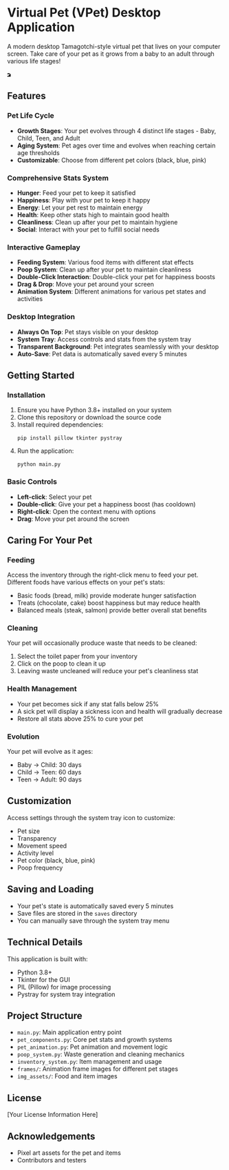 # Virtual Pet (VPet) Desktop Application

A modern desktop Tamagotchi-style virtual pet that lives on your computer screen. Take care of your pet as it grows from a baby to an adult through various life stages!

![Virtual Pet Screenshot](frames/Baby_Happy.png)

## Features

### Pet Life Cycle
- **Growth Stages**: Your pet evolves through 4 distinct life stages - Baby, Child, Teen, and Adult
- **Aging System**: Pet ages over time and evolves when reaching certain age thresholds
- **Customizable**: Choose from different pet colors (black, blue, pink)

### Comprehensive Stats System
- **Hunger**: Feed your pet to keep it satisfied
- **Happiness**: Play with your pet to keep it happy
- **Energy**: Let your pet rest to maintain energy
- **Health**: Keep other stats high to maintain good health
- **Cleanliness**: Clean up after your pet to maintain hygiene
- **Social**: Interact with your pet to fulfill social needs

### Interactive Gameplay
- **Feeding System**: Various food items with different stat effects
- **Poop System**: Clean up after your pet to maintain cleanliness
- **Double-Click Interaction**: Double-click your pet for happiness boosts
- **Drag & Drop**: Move your pet around your screen
- **Animation System**: Different animations for various pet states and activities

### Desktop Integration
- **Always On Top**: Pet stays visible on your desktop
- **System Tray**: Access controls and stats from the system tray
- **Transparent Background**: Pet integrates seamlessly with your desktop
- **Auto-Save**: Pet data is automatically saved every 5 minutes

## Getting Started

### Installation

1. Ensure you have Python 3.8+ installed on your system
2. Clone this repository or download the source code
3. Install required dependencies:
   ```
   pip install pillow tkinter pystray
   ```
4. Run the application:
   ```
   python main.py
   ```

### Basic Controls

- **Left-click**: Select your pet
- **Double-click**: Give your pet a happiness boost (has cooldown)
- **Right-click**: Open the context menu with options
- **Drag**: Move your pet around the screen

## Caring For Your Pet

### Feeding

Access the inventory through the right-click menu to feed your pet. Different foods have various effects on your pet's stats:

- Basic foods (bread, milk) provide moderate hunger satisfaction
- Treats (chocolate, cake) boost happiness but may reduce health
- Balanced meals (steak, salmon) provide better overall stat benefits

### Cleaning

Your pet will occasionally produce waste that needs to be cleaned:

1. Select the toilet paper from your inventory
2. Click on the poop to clean it up
3. Leaving waste uncleaned will reduce your pet's cleanliness stat

### Health Management

- Your pet becomes sick if any stat falls below 25%
- A sick pet will display a sickness icon and health will gradually decrease
- Restore all stats above 25% to cure your pet

### Evolution

Your pet will evolve as it ages:

- Baby → Child: 30 days
- Child → Teen: 60 days
- Teen → Adult: 90 days

## Customization

Access settings through the system tray icon to customize:

- Pet size
- Transparency
- Movement speed
- Activity level
- Pet color (black, blue, pink)
- Poop frequency

## Saving and Loading

- Your pet's state is automatically saved every 5 minutes
- Save files are stored in the `saves` directory
- You can manually save through the system tray menu

## Technical Details

This application is built with:

- Python 3.8+
- Tkinter for the GUI
- PIL (Pillow) for image processing
- Pystray for system tray integration

## Project Structure

- `main.py`: Main application entry point
- `pet_components.py`: Core pet stats and growth systems
- `pet_animation.py`: Pet animation and movement logic
- `poop_system.py`: Waste generation and cleaning mechanics
- `inventory_system.py`: Item management and usage
- `frames/`: Animation frame images for different pet stages
- `img_assets/`: Food and item images

## License

[Your License Information Here]

## Acknowledgements

- Pixel art assets for the pet and items
- Contributors and testers